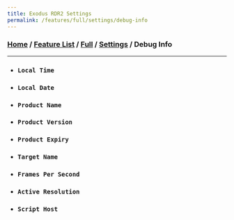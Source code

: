 ```yaml
---
title: Exodus RDR2 Settings
permalink: /features/full/settings/debug-info
---
```

### [Home](/) / [Feature List](/features) / [Full](/features/full) / [Settings](/features/full/settings) / Debug Info
---
- ### `Local Time`
- ### `Local Date`
- ### `Product Name`
- ### `Product Version`
- ### `Product Expiry`
- ### `Target Name`
- ### `Frames Per Second`
- ### `Active Resolution`
- ### `Script Host`
